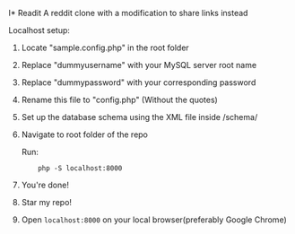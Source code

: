 I* Readit 
A reddit clone with a modification to share links instead

Localhost setup:

1. Locate "sample.config.php" in the root folder
2. Replace "dummyusername" with your MySQL server root name
3. Replace "dummypassword" with your corresponding password
4. Rename this file to "config.php" (Without the quotes)
5. Set up the database schema using the XML file inside /schema/
6. Navigate to root folder of the repo

    Run:
    ```console
        php -S localhost:8000
    ```
7. You're done!
8. Star my repo!
9. Open ```localhost:8000``` on your local browser(preferably Google Chrome)
